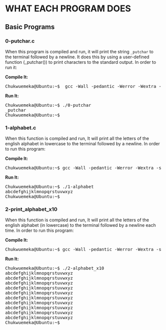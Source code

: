 # WHAT EACH PROGRAM DOES

## Basic Programs

### 0-putchar.c
When this program is compiled and run, it will print the string `_putchar` to the terminal followed by a newline. It does this by using a user-defined function (_putchar()) to print characters to the standard output. In order to run it:

**Compile It:**

<pre>
Chukwuemeka@Ubuntu:~$  gcc -Wall -pedantic -Werror -Wextra -std=gnu89 _putchar.c 0-putchar.c -o 0-putchar 
</pre>

**Run It:**

<pre>
Chukwuemeka@Ubuntu:~$ ./0-putchar
_putchar
Chukwuemeka@Ubuntu:~$ _
</pre>

### 1-alphabet.c
When this function is compiled and run, It will print all the letters of the english alphabet in lowercase to the terminal followed by a newline. In order to run this program:

**Compile It:**
<pre>
Chukwuemeka@Ubuntu:~$ gcc -Wall -pedantic -Werror -Wextra -std=gnu89 _putchar.c main.c 1-alphabet.c -o 1-alphabet
</pre>

**Run It:**
<pre>
Chukwuemeka@Ubuntu:~$ ./1-alphabet
abcdefghijklmnopqrstuvwxyz
Chukwuemeka@Ubuntu:~$ _
</pre>

### 2-print_alphabet_x10
When this function is compiled and run, It will print all the letters of the english alphabet (in lowercase) to the terminal followed by a newline each time. In order to run this program: 

**Compile It:**
<pre>
Chukwuemeka@Ubuntu:~$ gcc -Wall -pedantic -Werror -Wextra -std=gnu89 _putchar.c 2-main.c 2-print_alphabet_x10.c -o 2-alphabet_x10
</pre>

**Run It:**
<pre>
Chukwuemeka@Ubuntu:~$ ./2-alphabet_x10
abcdefghijklmnopqrstuvwxyz
abcdefghijklmnopqrstuvwxyz
abcdefghijklmnopqrstuvwxyz
abcdefghijklmnopqrstuvwxyz
abcdefghijklmnopqrstuvwxyz
abcdefghijklmnopqrstuvwxyz
abcdefghijklmnopqrstuvwxyz
abcdefghijklmnopqrstuvwxyz
abcdefghijklmnopqrstuvwxyz
abcdefghijklmnopqrstuvwxyz
Chukwuemeka@Ubuntu:~$ _
</pre>

























